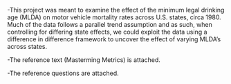 -This project was meant to examine the effect of the minimum legal drinking age (MLDA) on motor vehicle mortality rates across U.S. states, circa 1980. Much of the data follows a parallel trend assumption and as such, when controlling for differing state effects, we could exploit the data using a difference in difference framework to uncover the effect of varying MLDA’s across states.

-The reference text (Masterming Metrics) is attached.

-The reference questions are attached.
